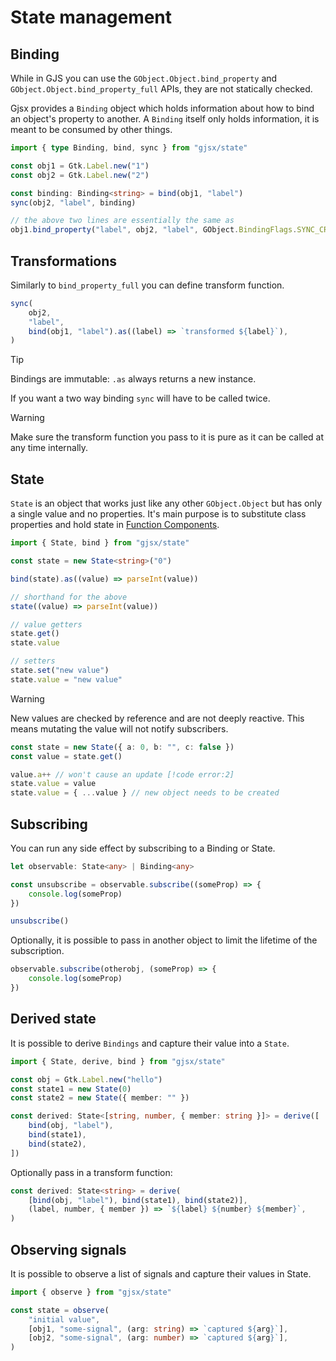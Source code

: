 # State management

## Binding

While in GJS you can use the `GObject.Object.bind_property` and
`GObject.Object.bind_property_full` APIs, they are not statically checked.

Gjsx provides a `Binding` object which holds information about
how to bind an object's property to another. A `Binding` itself
only holds information, it is meant to be consumed by other things.

```ts
import { type Binding, bind, sync } from "gjsx/state"

const obj1 = Gtk.Label.new("1")
const obj2 = Gtk.Label.new("2")

const binding: Binding<string> = bind(obj1, "label")
sync(obj2, "label", binding)

// the above two lines are essentially the same as
obj1.bind_property("label", obj2, "label", GObject.BindingFlags.SYNC_CREATE)
```

## Transformations

Similarly to `bind_property_full` you can define transform function.

```ts
sync(
    obj2,
    "label",
    bind(obj1, "label").as((label) => `transformed ${label}`),
)
```

> [!TIP]
> Bindings are immutable: `.as` always returns a new instance.

If you want a two way binding `sync` will have to be called twice.

> [!WARNING]
> Make sure the transform function you pass to it
> is pure as it can be called at any time internally.

## State

`State` is an object that works just like any other
`GObject.Object` but has only a single value and no properties.
It's main purpose is to substitute class properties and
hold state in [Function Components](./jsx#function-components).

```ts
import { State, bind } from "gjsx/state"

const state = new State<string>("0")

bind(state).as((value) => parseInt(value))

// shorthand for the above
state((value) => parseInt(value))

// value getters
state.get()
state.value

// setters
state.set("new value")
state.value = "new value"
```

> [!WARNING]
> New values are checked by reference and are not deeply reactive.
> This means mutating the value will not notify subscribers.
>
> ```ts
> const state = new State({ a: 0, b: "", c: false })
> const value = state.get()
>
> value.a++ // won't cause an update [!code error:2]
> state.value = value
> state.value = { ...value } // new object needs to be created
> ```

## Subscribing

You can run any side effect by subscribing to a Binding or State.

```ts
let observable: State<any> | Binding<any>

const unsubscribe = observable.subscribe((someProp) => {
    console.log(someProp)
})

unsubscribe()
```

Optionally, it is possible to pass in another object to limit
the lifetime of the subscription.

```ts
observable.subscribe(otherobj, (someProp) => {
    console.log(someProp)
})
```

## Derived state

It is possible to derive `Bindings` and capture their value into a `State`.

```ts
import { State, derive, bind } from "gjsx/state"

const obj = Gtk.Label.new("hello")
const state1 = new State(0)
const state2 = new State({ member: "" })

const derived: State<[string, number, { member: string }]> = derive([
    bind(obj, "label"),
    bind(state1),
    bind(state2),
])
```

Optionally pass in a transform function:

```ts
const derived: State<string> = derive(
    [bind(obj, "label"), bind(state1), bind(state2)],
    (label, number, { member }) => `${label} ${number} ${member}`,
)
```

## Observing signals

It is possible to observe a list of signals and capture their values in State.

```ts
import { observe } from "gjsx/state"

const state = observe(
    "initial value",
    [obj1, "some-signal", (arg: string) => `captured ${arg}`],
    [obj2, "some-signal", (arg: number) => `captured ${arg}`],
)
```
